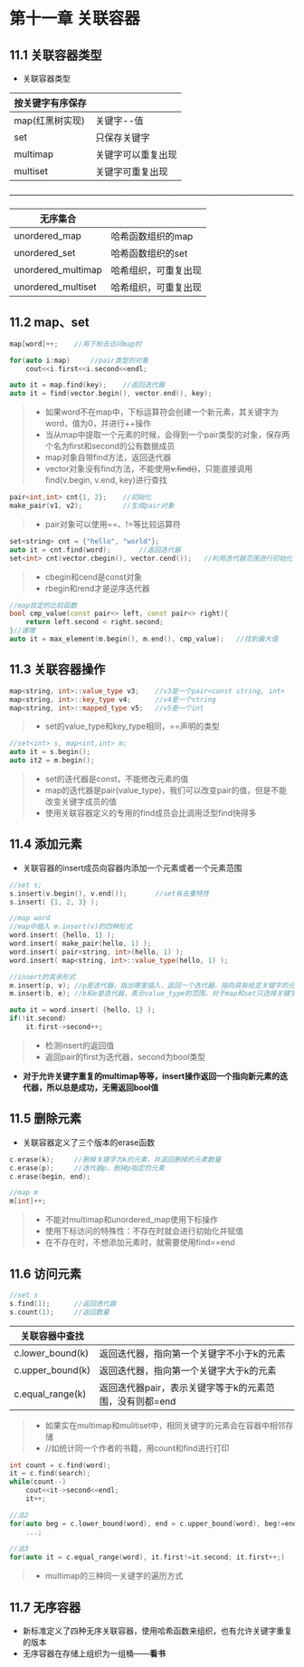 # 第十一章 关联容器

## 11.1 关联容器类型

- 关联容器类型

| 按关键字有序保存 |                    |
| ---------------- | ------------------ |
| map(红黑树实现)  | 关键字--值         |
| set              | 只保存关键字       |
| multimap         | 关键字可以重复出现 |
| multiset         | 关键字可重复出现   |

~~------------------------------------------------------------------------------~~

| 无序集合           |                      |
| ------------------ | -------------------- |
| unordered_map      | 哈希函数组织的map    |
| unordered_set      | 哈希函数组织的set    |
| unordered_multimap | 哈希组织，可重复出现 |
| unordered_multiset | 哈希组织，可重复出现 |

## 11.2 map、set

```c++
map[word]++;	//用下标去访问map时

for(auto i:map)		//pair类型的对象
    cout<<i.first<<i.second<<endl;

auto it = map.find(key);	//返回迭代器
auto it = find(vector.begin(), vector.end(), key);
```

> - 如果word不在map中，下标运算符会创建一个新元素，其关键字为word，值为0，并进行++操作
> - 当从map中提取一个元素的时候，会得到一个pair类型的对象，保存两个名为first和second的公有数据成员
> - map对象自带find方法，返回迭代器
> - vector对象没有find方法，不能使用~~v.find()~~，只能直接调用find(v.begin, v.end, key)进行查找



```c++
pair<int,int> cnt{1, 2};	//初始化
make_pair(v1, v2);			//生成pair对象
```

> - pair对象可以使用==、!=等比较运算符

```c++
set<string> cnt = {"hello", "world"};
auto it = cnt.find(word);		//返回迭代器
set<int> cnt(vector.cbegin(), vector.cend());	//利用迭代器范围进行初始化
```

> - cbegin和cend是const对象
> - rbegin和rend才是逆序迭代器



```c++
//map自定的比较函数
bool cmp_value(const pair<> left, const pair<> right){
    return left.second < right.second;	
}//递增
auto it = max_element(m.begin(), m.end(), cmp_value);	//找到最大值
```

## 11.3 关联容器操作

```c++
map<string, int>::value_type v3;	//v3是一个pair<const string, int>
map<string, int>::key_type v4;		//v4是一个string
map<string, int>::mapped_type v5;	//v5是一个int
```

> - set的value_type和key_type相同，==声明的类型

```c++
//set<int> s, map<int,int> m;
auto it = s.begin();	
auto it2 = m.begin();
```

> - set的迭代器是const，不能修改元素的值
> - map的迭代器是pair(value_type)，我们可以改变pair的值，但是不能改变关键字成员的值
> - 使用关联容器定义的专用的find成员会比调用泛型find快得多

## 11.4 添加元素

- 关联容器的insert成员向容器内添加一个元素或者一个元素范围

```c++
//set s;
s.insert(v.begin(), v.end());		//set有去重特性
s.insert( {1, 2, 3} );
```



```c++
//map word
//map中插入 m.insert(v)的四种形式
word.insert( {hello, 1} );
word.insert( make_pair(hello, 1) );
word.insert( pair<string, int>(hello, 1) );
word.insert( map<string, int>::value_type(hello, 1) );

//insert的其余形式
m.insert(p, v);	//p是迭代器，指出哪里插入，返回一个迭代器，指向具有给定关键字的元素
m.insert(b, e);	//b和e是迭代器，表示value_type的范围，对于map和set只选择关键字不在m中的元素
```



```c++
auto it = word.insert( {hello, 1} );
if(!it.second)
    it.first->second++;
```

> - 检测insert的返回值
> - 返回pair的first为迭代器，second为bool类型

- **对于允许关键字重复的multimap等等，insert操作返回一个指向新元素的迭代器，所以总是成功，无需返回bool值**

## 11.5 删除元素

- 关联容器定义了三个版本的erase函数

```c++
c.erase(k);		//删掉关键字为k的元素，并返回删掉的元素数量
c.erase(p);		//迭代器p，删掉p指定的元素
c.erase(begin, end);
```

```c++
//map m
m[int]++;
```

> - 不能对multimap和unordered_map使用下标操作
> - 使用下标访问的特殊性：不存在时就会进行初始化并赋值
> - 在不存在时，不想添加元素时，就需要使用find==end



## 11.6 访问元素

```c++
//set s
s.find(1);		//返回迭代器
s.count(1);		//返回数量
```

| 关联容器中查找   |                                                         |
| ---------------- | ------------------------------------------------------- |
| c.lower_bound(k) | 返回迭代器，指向第一个关键字不小于k的元素               |
| c.upper_bound(k) | 返回迭代器，指向第一个关键字大于k的元素                 |
| c.equal_range(k) | 返回迭代器pair，表示关键字等于k的元素范围，没有则都=end |

> - 如果实在multimap和mulitiset中，相同关键字的元素会在容器中相邻存储
> - //如统计同一个作者的书籍，用count和find进行打印



```c++
int count = c.find(word);
it = c.find(search);
while(count--)
    cout<<it->second<<endl;
	it++;

//法2
for(auto beg = c.lower_bound(word), end = c.upper_bound(word), beg!=end; beg++)
    ...;
    
//法3
for(auto it = c.equal_range(word), it.first!=it.second; it.first++;)
```

> - multimap的三种同一关键字的遍历方式



## 11.7 无序容器

- 新标准定义了四种无序关联容器，使用哈希函数来组织，也有允许关键字重复的版本
- 无序容器在存储上组织为一组桶——**看书**